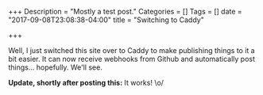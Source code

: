 +++
Description = "Mostly a test post."
Categories = []
Tags = []
date = "2017-09-08T23:08:38-04:00"
title = "Switching to Caddy"

+++

Well, I just switched this site over to Caddy to make publishing things to it a bit easier. It can now receive webhooks from Github and automatically post things... hopefully. We'll see.

**Update, shortly after posting this:** It works! \o/